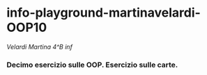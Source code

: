 # info-playground-martinavelardi-OOP10
_Velardi Martina 4^B inf_
### Decimo esercizio sulle OOP. Esercizio sulle carte.